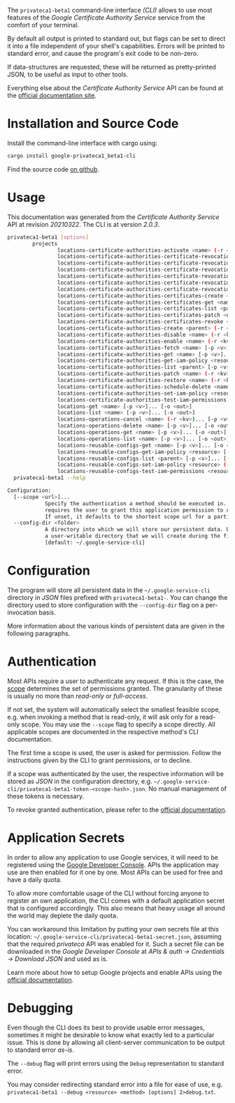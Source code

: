 <!---
DO NOT EDIT !
This file was generated automatically from 'src/mako/cli/README.md.mako'
DO NOT EDIT !
-->
The `privateca1-beta1` command-line interface *(CLI)* allows to use most features of the *Google Certificate Authority Service* service from the comfort of your terminal.

By default all output is printed to standard out, but flags can be set to direct it into a file independent of your shell's
capabilities. Errors will be printed to standard error, and cause the program's exit code to be non-zero.

If data-structures are requested, these will be returned as pretty-printed JSON, to be useful as input to other tools.

Everything else about the *Certificate Authority Service* API can be found at the
[official documentation site](https://cloud.google.com/).

# Installation and Source Code

Install the command-line interface with cargo using:

```bash
cargo install google-privateca1_beta1-cli
```

Find the source code [on github](https://github.com/Byron/google-apis-rs/tree/main/gen/privateca1_beta1-cli).

# Usage

This documentation was generated from the *Certificate Authority Service* API at revision *20210322*. The CLI is at version *2.0.3*.

```bash
privateca1-beta1 [options]
        projects
                locations-certificate-authorities-activate <name> (-r <kv>)... [-p <v>]... [-o <out>]
                locations-certificate-authorities-certificate-revocation-lists-get <name> [-p <v>]... [-o <out>]
                locations-certificate-authorities-certificate-revocation-lists-get-iam-policy <resource> [-p <v>]... [-o <out>]
                locations-certificate-authorities-certificate-revocation-lists-list <parent> [-p <v>]... [-o <out>]
                locations-certificate-authorities-certificate-revocation-lists-patch <name> (-r <kv>)... [-p <v>]... [-o <out>]
                locations-certificate-authorities-certificate-revocation-lists-set-iam-policy <resource> (-r <kv>)... [-p <v>]... [-o <out>]
                locations-certificate-authorities-certificate-revocation-lists-test-iam-permissions <resource> (-r <kv>)... [-p <v>]... [-o <out>]
                locations-certificate-authorities-certificates-create <parent> (-r <kv>)... [-p <v>]... [-o <out>]
                locations-certificate-authorities-certificates-get <name> [-p <v>]... [-o <out>]
                locations-certificate-authorities-certificates-list <parent> [-p <v>]... [-o <out>]
                locations-certificate-authorities-certificates-patch <name> (-r <kv>)... [-p <v>]... [-o <out>]
                locations-certificate-authorities-certificates-revoke <name> (-r <kv>)... [-p <v>]... [-o <out>]
                locations-certificate-authorities-create <parent> (-r <kv>)... [-p <v>]... [-o <out>]
                locations-certificate-authorities-disable <name> (-r <kv>)... [-p <v>]... [-o <out>]
                locations-certificate-authorities-enable <name> (-r <kv>)... [-p <v>]... [-o <out>]
                locations-certificate-authorities-fetch <name> [-p <v>]... [-o <out>]
                locations-certificate-authorities-get <name> [-p <v>]... [-o <out>]
                locations-certificate-authorities-get-iam-policy <resource> [-p <v>]... [-o <out>]
                locations-certificate-authorities-list <parent> [-p <v>]... [-o <out>]
                locations-certificate-authorities-patch <name> (-r <kv>)... [-p <v>]... [-o <out>]
                locations-certificate-authorities-restore <name> (-r <kv>)... [-p <v>]... [-o <out>]
                locations-certificate-authorities-schedule-delete <name> (-r <kv>)... [-p <v>]... [-o <out>]
                locations-certificate-authorities-set-iam-policy <resource> (-r <kv>)... [-p <v>]... [-o <out>]
                locations-certificate-authorities-test-iam-permissions <resource> (-r <kv>)... [-p <v>]... [-o <out>]
                locations-get <name> [-p <v>]... [-o <out>]
                locations-list <name> [-p <v>]... [-o <out>]
                locations-operations-cancel <name> (-r <kv>)... [-p <v>]... [-o <out>]
                locations-operations-delete <name> [-p <v>]... [-o <out>]
                locations-operations-get <name> [-p <v>]... [-o <out>]
                locations-operations-list <name> [-p <v>]... [-o <out>]
                locations-reusable-configs-get <name> [-p <v>]... [-o <out>]
                locations-reusable-configs-get-iam-policy <resource> [-p <v>]... [-o <out>]
                locations-reusable-configs-list <parent> [-p <v>]... [-o <out>]
                locations-reusable-configs-set-iam-policy <resource> (-r <kv>)... [-p <v>]... [-o <out>]
                locations-reusable-configs-test-iam-permissions <resource> (-r <kv>)... [-p <v>]... [-o <out>]
  privateca1-beta1 --help

Configuration:
  [--scope <url>]...
            Specify the authentication a method should be executed in. Each scope
            requires the user to grant this application permission to use it.
            If unset, it defaults to the shortest scope url for a particular method.
  --config-dir <folder>
            A directory into which we will store our persistent data. Defaults to
            a user-writable directory that we will create during the first invocation.
            [default: ~/.google-service-cli]

```

# Configuration

The program will store all persistent data in the `~/.google-service-cli` directory in *JSON* files prefixed with `privateca1-beta1-`.  You can change the directory used to store configuration with the `--config-dir` flag on a per-invocation basis.

More information about the various kinds of persistent data are given in the following paragraphs.

# Authentication

Most APIs require a user to authenticate any request. If this is the case, the [scope][scopes] determines the 
set of permissions granted. The granularity of these is usually no more than *read-only* or *full-access*.

If not set, the system will automatically select the smallest feasible scope, e.g. when invoking a
method that is read-only, it will ask only for a read-only scope. 
You may use the `--scope` flag to specify a scope directly. 
All applicable scopes are documented in the respective method's CLI documentation.

The first time a scope is used, the user is asked for permission. Follow the instructions given 
by the CLI to grant permissions, or to decline.

If a scope was authenticated by the user, the respective information will be stored as *JSON* in the configuration
directory, e.g. `~/.google-service-cli/privateca1-beta1-token-<scope-hash>.json`. No manual management of these tokens
is necessary.

To revoke granted authentication, please refer to the [official documentation][revoke-access].

# Application Secrets

In order to allow any application to use Google services, it will need to be registered using the 
[Google Developer Console][google-dev-console]. APIs the application may use are then enabled for it
one by one. Most APIs can be used for free and have a daily quota.

To allow more comfortable usage of the CLI without forcing anyone to register an own application, the CLI
comes with a default application secret that is configured accordingly. This also means that heavy usage
all around the world may deplete the daily quota.

You can workaround this limitation by putting your own secrets file at this location: 
`~/.google-service-cli/privateca1-beta1-secret.json`, assuming that the required *privateca* API 
was enabled for it. Such a secret file can be downloaded in the *Google Developer Console* at 
*APIs & auth -> Credentials -> Download JSON* and used as is.

Learn more about how to setup Google projects and enable APIs using the [official documentation][google-project-new].


# Debugging

Even though the CLI does its best to provide usable error messages, sometimes it might be desirable to know
what exactly led to a particular issue. This is done by allowing all client-server communication to be 
output to standard error *as-is*.

The `--debug` flag will print errors using the `Debug` representation to standard error.

You may consider redirecting standard error into a file for ease of use, e.g. `privateca1-beta1 --debug <resource> <method> [options] 2>debug.txt`.


[scopes]: https://developers.google.com/+/api/oauth#scopes
[revoke-access]: http://webapps.stackexchange.com/a/30849
[google-dev-console]: https://console.developers.google.com/
[google-project-new]: https://developers.google.com/console/help/new/